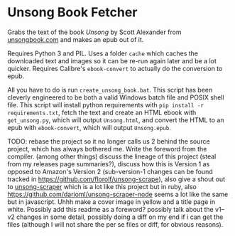 # Unsong Book Fetcher

Grabs the text of the book *Unsong* by Scott Alexander from [unsongbook.com](http://unsongbook.com) and makes an epub out of it.

Requires Python 3 and PIL. Uses a folder `cache` which caches the downloaded text and images so it can be re-run again later and be a lot quicker. Requires Calibre's `ebook-convert` to actually do the conversion to epub.

All you have to do is run `create_unsong_book.bat`.
This script has been cleverly engineered to be both a valid Windows batch file and POSIX shell file.
This script will install python requirements with `pip install -r requirements.txt`,
fetch the text and create an HTML ebook with `get_unsong.py`, which will output `Unsong.html`,
and convert the HTML to an epub with `ebook-convert`, which will output `Unsong.epub`.

TODO: rebase the project so it no longer calls us 2 behind the source project, which has always bothered me.
Write the foreword from the compiler. (among other things) discuss the lineage of this project (steal from my releases page summaries?), discuss how this is Version 1 as opposed to Amazon's Version 2 (sub-version-1 changes can be found tracked in https://github.com/florolf/unsong-scrape), also give a shout out to [unsong-scraper](https://github.com/JasonGross/unsong_scraper) which is a lot like this project but in ruby, also https://github.com/darioml/unsong-scraper-node seems a lot like the same but in javascript. Uhhh make a cover image in yellow and a title page in white. Possibly add this readme as a foreword? possibly talk about the v1–v2 changes in some detail, possibly doing a diff on my end if i can get the files (although I will not share the per se files or diff, for obvious reasons).
